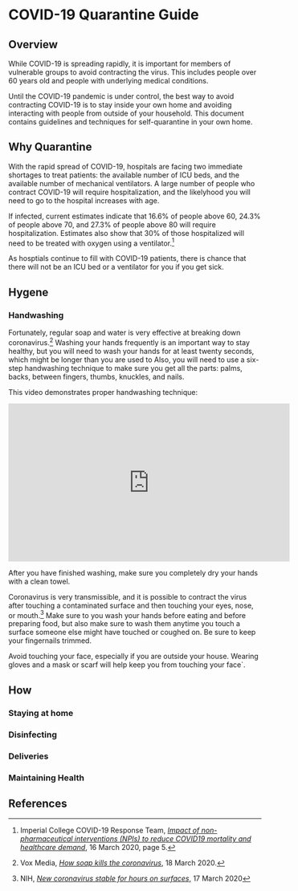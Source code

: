 # COVID-19 Quarantine Guide

## Overview

While COVID-19 is spreading rapidly, it is important for members of vulnerable groups to avoid contracting the virus. This includes people over 60 years old and people with underlying medical conditions. 

Until the COVID-19 pandemic is under control, the best way to avoid contracting COVID-19 is to stay inside your own home and avoiding interacting with people from outside of your household. This document contains guidelines and techniques for self-quarantine in your own home.


## Why Quarantine

With the rapid spread of COVID-19, hospitals are facing two immediate shortages to treat patients: the available number of ICU beds, and the available number of mechanical ventilators. A large number of people who contract COVID-19 will require hospitalization, and the likelyhood you will need to go to the hospital increases with age.

If infected, current estimates indicate that 16.6% of people above 60, 24.3% of people above 70, and 27.3% of people above 80 will require hospitalization. Estimates also show that 30% of those hospitalized will need to be treated with oxygen using a ventilator.[^imperial] 

As hosptials continue to fill with COVID-19 patients, there is chance that there will not be an ICU bed or a ventilator for you if you get sick.


## Hygene

### Handwashing

Fortunately, regular soap and water is very effective at breaking down coronavirus.[^soapvideo] Washing your hands frequently is an important way to stay healthy, but you will need to wash your hands for at least twenty seconds, which might be longer than you are used to Also, you will need to use a six-step handwashing technique to make sure you get all the parts: palms, backs, between fingers, thumbs, knuckles, and nails.

This video demonstrates proper handwashing technique:
<iframe width="560" height="315" src="https://www.youtube-nocookie.com/embed/HbExiHlN_Y8" frameborder="0" allow="accelerometer; autoplay; encrypted-media; gyroscope; picture-in-picture" allowfullscreen></iframe>

After you have finished washing, make sure you completely dry your hands with a clean towel.

Coronavirus is very transmissible, and it is possible to contract the virus after touching a contaminated surface and then touching your eyes, nose, or mouth.[^surface] Make sure to you wash your hands before eating and before preparing food, but also make sure to wash them anytime you touch a surface someone else might have touched or coughed on. Be sure to keep your fingernails trimmed.

Avoid touching your face, especially if you are outside your house. Wearing gloves and a mask or scarf will help keep you from touching your face`.


## How

### Staying at home
### Disinfecting
### Deliveries
### Maintaining Health

## References

[^imperial]: Imperial College COVID-19 Response Team, _[Impact of non-pharmaceutical interventions (NPIs) to reduce COVID19 mortality and healthcare demand](https://www.imperial.ac.uk/media/imperial-college/medicine/sph/ide/gida-fellowships/Imperial-College-COVID19-NPI-modelling-16-03-2020.pdf)_, 16 March 2020, page 5.

[^soapvideo]: Vox Media, _[How soap kills the coronavirus](https://www.youtube.com/watch?v=-LKVUarhtvE)_, 18 March 2020.

[^surface]: NIH, _[New coronavirus stable for hours on surfaces](https://www.nih.gov/news-events/news-releases/new-coronavirus-stable-hours-surfaces)_, 17 March 2020
